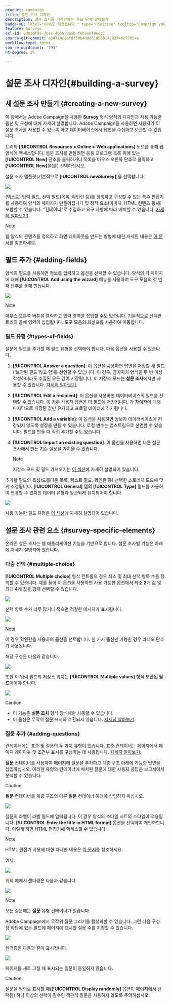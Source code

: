 ```yaml
---
product: campaign
title: 설문 조사 디자인
description: 설문 조사를 디자인하는 주요 단계 알아보기
badge-v8: label="v8에도 적용됩니다." type="Positive" tooltip="Campaign v8에도 적용됩니다."
feature: Surveys
exl-id: 8d83dfd5-70ec-4656-965b-f6b5e6f9eec1
source-git-commit: e34718caefdf5db4ddd61db601420274be77054e
workflow-type: tm+mt
source-wordcount: '793'
ht-degree: 2%

---
```


# 설문 조사 디자인{#building-a-survey}



## 새 설문 조사 만들기 {#creating-a-new-survey}

이 장에서는 Adobe Campaign을 사용한 **Survey** 형식 양식의 디자인과 사용 가능한 옵션 및 구성에 대해 자세히 설명합니다. Adobe Campaign을 사용하면 사용자가 이 설문 조사를 사용할 수 있도록 하고 데이터베이스에서 답변을 수집하고 보관할 수 있습니다.

트리의 **[!UICONTROL Resources > Online > Web applications]** 노드를 통해 웹 양식에 액세스합니다. 설문 조사를 만들려면 응용 프로그램 목록 위에 있는 **[!UICONTROL New]** 단추를 클릭하거나 목록을 마우스 오른쪽 단추로 클릭하고 **[!UICONTROL New]**&#x200B;을(를) 선택하십시오.

설문 조사 템플릿(기본적으로 **[!UICONTROL newSurvey]**)을 선택합니다.

![](assets/s_ncs_admin_survey_select_template.png)

(텍스트) 입력 필드, 선택 필드(목록, 확인란 등)를 정의하고 구성할 수 있는 특수 편집기를 사용하여 양식의 페이지가 만들어집니다 및 정적 요소(이미지, HTML 컨텐츠 등)를 포함할 수 있습니다. &quot;컨테이너&quot;로 수집하고 요구 사항에 따라 배치할 수 있습니다. [자세히 알아보기](#adding-questions)).

>[!NOTE]
>
>웹 양식의 콘텐츠를 정의하고 화면 레이아웃을 만드는 방법에 대한 자세한 내용은 [이 문서](../../web/using/about-web-forms.md)를 참조하세요.

## 필드 추가 {#adding-fields}

양식의 필드를 사용하면 정보를 입력하고 옵션을 선택할 수 있습니다. 양식의 각 페이지에 대해 **[!UICONTROL Add using the wizard]** 메뉴를 사용하여 도구 모음의 첫 번째 단추를 통해 만듭니다.

![](assets/s_ncs_admin_survey_add_field_menu.png)

>[!NOTE]
>
>마우스 오른쪽 버튼을 클릭하고 입력 영역을 삽입할 수도 있습니다. 기본적으로 선택한 트리의 끝에 영역이 삽입됩니다. 도구 모음의 화살표를 사용하여 이동합니다.

### 필드 유형 {#types-of-fields}

설문에 필드를 추가할 때 필드 유형을 선택해야 합니다. 다음 옵션을 사용할 수 있습니다.

1. **[!UICONTROL Answer a question]**: 이 옵션을 사용하면 답변을 저장할 새 필드(&#39;보관된 필드&#39;라고 함)를 선언할 수 있습니다. 이 경우, 참가자가 양식을 두 번 이상 작성하더라도 수집된 모든 값이 저장됩니다. 이 저장소 모드는 **설문 조사**&#x200B;에서만 사용할 수 있습니다. [자세히 알아보기](../../surveys/using/managing-answers.md#storing-collected-answers).
1. **[!UICONTROL Edit a recipient]**: 이 옵션을 사용하면 데이터베이스의 필드를 선택할 수 있습니다. 이 경우 사용자 답변은 이 필드에 저장됩니다. 각 참여자에 대해 마지막으로 저장된 값만 유지되고 프로필 데이터에 추가됩니다.
1. **[!UICONTROL Add a variable]**: 이 옵션을 사용하면 정보가 데이터베이스에 저장되지 않도록 설정을 만들 수 있습니다. 로컬 변수는 업스트림으로 선언할 수 있습니다. 필드를 만들 때 직접 추가할 수도 있습니다.
1. **[!UICONTROL Import an existing question]**: 이 옵션을 사용하면 다른 설문 조사에서 만든 기존 질문을 가져올 수 있습니다.

   >[!NOTE]
   >
   >저장소 모드 및 필드 가져오기는 [이 섹션](../../surveys/using/managing-answers.md#storing-collected-answers)에 자세히 설명되어 있습니다.

추가할 필드의 특성(드롭다운 목록, 텍스트 필드, 확인란 등) 선택한 스토리지 모드에 맞게 조정됩니다. **[!UICONTROL General]** 탭의 **[!UICONTROL Type]** 필드를 사용하여 변경할 수 있지만 데이터 유형과 일관되게 유지되어야 합니다.

![](assets/s_ncs_admin_survey_change_type.png)

사용 가능한 필드 유형은 [이 섹션](../../web/using/about-web-forms.md)에 자세히 설명되어 있습니다.

## 설문 조사 관련 요소 {#survey-specific-elements}

온라인 설문 조사는 웹 애플리케이션 기능을 기반으로 합니다. 설문 조사별 기능은 아래에 자세히 설명되어 있습니다.

### 다중 선택 {#multiple-choice}

**[!UICONTROL Multiple choice]** 형식 컨트롤의 경우 최소 및 최대 선택 항목 수를 정의할 수 있습니다. 예를 들어 이 옵션을 사용하면 사용 가능한 옵션에서 최소 **2**&#x200B;개 값 및 최대 **4**&#x200B;개 값을 강제 선택할 수 있습니다.

![](assets/s_ncs_admin_survey_multichoice_ex1.png)

선택 항목 수가 너무 많거나 적으면 적절한 메시지가 표시됩니다.

![](assets/s_ncs_admin_survey_multichoice_ex2.png)

>[!NOTE]
>
>이 경우 확인란을 사용하여 옵션을 선택합니다. 한 가지 옵션만 가능한 경우 라디오 단추가 사용됩니다.

해당 구성은 다음과 같습니다.

![](assets/s_ncs_admin_survey_multichoice_ex3.png)

또한 이 입력 필드의 저장소 위치는 **[!UICONTROL Multiple values]** 형식 **보관된 필드**&#x200B;이어야 합니다.

![](assets/s_ncs_admin_survey_multiple_values_field.png)

>[!CAUTION]
>
>* 이 기능은 **설문 조사** 형식 양식에만 사용할 수 있습니다.
>* 이 옵션은 무작위 질문 표시와 호환되지 않습니다. [자세히 알아보기](#adding-questions).

### 질문 추가 {#adding-questions}

컨테이너에는 표준 및 질문의 두 가지 유형이 있습니다. 표준 컨테이너는 페이지에서 페이지 레이아웃 및 조건부 표시를 구성하는 데 사용됩니다. [자세히 알아보기](../../web/using/about-web-forms.md).

**질문** 컨테이너를 사용하여 페이지에 질문을 추가하고 계층 구조 아래에 가능한 답변을 삽입하십시오. 이러한 유형의 컨테이너에 배치된 질문에 대한 사용자 응답은 보고서에서 분석할 수 있습니다.

>[!CAUTION]
>
>**질문** 컨테이너를 계층 구조의 다른 **질문** 컨테이너 아래에 삽입하지 마십시오.

![](assets/s_ncs_admin_question_label.png)

질문의 라벨이 라벨 필드에 입력됩니다. 이 경우 양식의 스타일 시트의 스타일이 적용됩니다. **[!UICONTROL Enter the title in HTML format]** 옵션을 선택하여 개인화합니다. 이렇게 하면 HTML 편집기에 액세스할 수 있습니다.

>[!NOTE]
>
>HTML 편집기 사용에 대한 자세한 내용은 [이 문서](../../web/using/about-web-forms.md)를 참조하세요.

예제:

![](assets/s_ncs_admin_survey_containers_qu_arbo.png)

위의 예에서 렌더링은 다음과 같습니다.

![](assets/s_ncs_admin_survey_containers_qu_ex.png)

>[!NOTE]
>
>모든 질문에는 **질문** 유형 컨테이너가 있습니다.

Adobe Campaign에서 무작위 질문 그리기를 활성화할 수 있습니다. 그런 다음 구성 창 하단에 있는 필드에 페이지에 표시할 질문 수를 지정할 수 있습니다.

![](assets/s_ncs_admin_survey_containers_qu_display.png)

렌더링은 다음과 같이 표시됩니다.

![](assets/s_ncs_admin_survey_containers_qu_display_rendering.png)

페이지를 새로 고칠 때 표시되는 질문이 동일하지 않습니다.

>[!CAUTION]
>
>질문을 임의로 표시할 때(**[!UICONTROL Display randomly]** 옵션이 페이지에서 선택됨) 하나 이상의 선택이 필수인 객관식 질문을 사용하지 않도록 주의하십시오.

